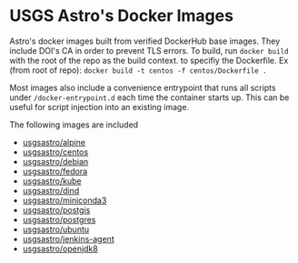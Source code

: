 # USGS Astro's Docker Images
Astro's docker images built from verified DockerHub base images. They include 
DOI's CA in order to prevent TLS errors.
To build, run `docker build` with the root of the repo as the build context.
to specifiy the Dockerfile. Ex (from root of repo): 
`docker build -t centos -f centos/Dockerfile .`


Most images also include a convenience entrypoint that runs all scripts under
`/docker-entrypoint.d` each time the container starts up. This can be useful
for script injection into an existing image.


The following images are included
- [usgsastro/alpine](https://hub.docker.com/repository/docker/usgsastro/alpine)
- [usgsastro/centos](https://hub.docker.com/repository/docker/usgsastro/centos)
- [usgsastro/debian](https://hub.docker.com/repository/docker/usgsastro/debian)
- [usgsastro/fedora](https://hub.docker.com/repository/docker/usgsastro/fedora)
- [usgsastro/kube](https://hub.docker.com/repository/docker/usgsastro/kube)
- [usgsastro/dind](https://hub.docker.com/repository/docker/usgsastro/dind)
- [usgsastro/miniconda3](https://hub.docker.com/repository/docker/usgsastro/miniconda3)
- [usgsastro/postgis](https://hub.docker.com/repository/docker/usgsastro/postgis)
- [usgsastro/postgres](https://hub.docker.com/repository/docker/usgsastro/postgres)
- [usgsastro/ubuntu](https://hub.docker.com/repository/docker/usgsastro/ubuntu)
- [usgsastro/jenkins-agent](https://hub.docker.com/repository/docker/usgsastro/jenkins-agent)
- [usgsastro/openjdk8](https://hub.docker.com/repository/docker/usgsastro/openjdk8)
